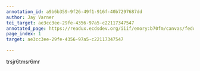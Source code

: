 ```yaml
---
annotation_id: a9b6b359-9f26-49f1-916f-40b7297687dd
author: Jay Varner
tei_target: ae3cc3ee-29fe-4356-97a5-c22117347547
annotated_page: https://readux.ecdsdev.org/iiif/emory:b70fm/canvas/fedora:emory:gz6dp
page_index: 1
target: ae3cc3ee-29fe-4356-97a5-c22117347547

---
```

<p>trsjr6tmsr6mr</p>